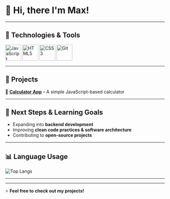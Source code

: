# **👋 Hi, there I'm Max!**  

<!--I'm a **career changer transitioning into software development** with a background in **biotechnology**.  
My focus is on **web development**, and I am currently learning **JavaScript, HTML, CSS, and Git**,  
with plans to expand into **backend technologies**.-->

---

## **🔧 Technologies & Tools**  

<p align="left">  
  <img src="https://cdn.jsdelivr.net/gh/devicons/devicon/icons/javascript/javascript-original.svg" alt="JavaScript" width="50" height="50"/>  
  <img src="https://cdn.jsdelivr.net/gh/devicons/devicon/icons/html5/html5-original.svg" alt="HTML5" width="50" height="50"/>  
  <img src="https://cdn.jsdelivr.net/gh/devicons/devicon/icons/css3/css3-original.svg" alt="CSS3" width="50" height="50"/>  
  <img src="https://cdn.jsdelivr.net/gh/devicons/devicon/icons/git/git-original.svg" alt="Git" width="50" height="50"/>  
</p>  

<!--🚀 **Currently Learning:** Java, Spring, backend development-->

---

## **📂 Projects**  

🔹 [**Calculator App**](https://github.com/SchwarzMDev/Calculator.git) – A simple JavaScript-based calculator 

---

## **🎯 Next Steps & Learning Goals**  

- Expanding into **backend development**  
- Improving **clean code practices & software architecture**  
- Contributing to **open-source projects**  

---

## **📊 Language Usage**  

![Top Langs](https://github-readme-stats.vercel.app/api/top-langs/?username=schwarzMDev&layout=compact&theme=github_dark&langs_count=6)

---

<!-- ## **📫 Contact Me**  

📧 **Email:** [your.email@example.com](mailto:your.email@example.com)  
💼 **LinkedIn:** [linkedin.com/in/your-profile](https://linkedin.com/in/your-profile)  
🌍 **GitHub:** [github.com/schwarzMDev](https://github.com/schwarzMDev) -->

---

⭐ **Feel free to check out my projects!**  
